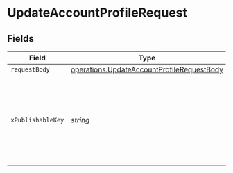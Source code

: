 # UpdateAccountProfileRequest


## Fields

| Field                                                                                                                                                                 | Type                                                                                                                                                                  | Required                                                                                                                                                              | Description                                                                                                                                                           |
| --------------------------------------------------------------------------------------------------------------------------------------------------------------------- | --------------------------------------------------------------------------------------------------------------------------------------------------------------------- | --------------------------------------------------------------------------------------------------------------------------------------------------------------------- | --------------------------------------------------------------------------------------------------------------------------------------------------------------------- |
| `requestBody`                                                                                                                                                         | [operations.UpdateAccountProfileRequestBody](../../models/operations/updateaccountprofilerequestbody.md)                                                              | :heavy_minus_sign:                                                                                                                                                    | N/A                                                                                                                                                                   |
| `xPublishableKey`                                                                                                                                                     | *string*                                                                                                                                                              | :heavy_minus_sign:                                                                                                                                                    | The publicly viewable identifier used to identify a merchant division. This key is found in the Developer > API section of the Bolt Merchant Dashboard [RECOMMENDED]. |